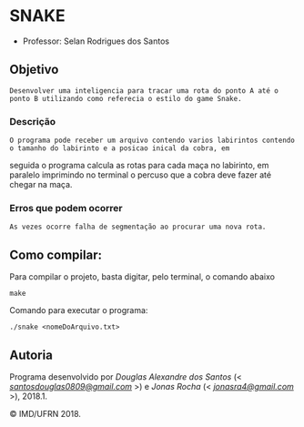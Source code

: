 # SNAKE

- Professor: Selan Rodrigues dos Santos 

## Objetivo
	Desenvolver uma inteligencia para tracar uma rota do ponto A até o ponto B utilizando como referecia o estilo do game Snake.

### Descrição		
	O programa pode receber um arquivo contendo varios labirintos contendo o tamanho do labirinto e a posicao inical da cobra, em 
seguida o programa calcula as rotas para cada maça no labirinto, em paralelo imprimindo no terminal o percuso que a cobra deve 
fazer até chegar na maça.

### Erros que podem ocorrer
	As vezes ocorre falha de segmentação ao procurar uma nova rota.

## Como compilar:

Para compilar o projeto, basta digitar, pelo terminal, o comando abaixo

    make

Comando para executar o programa:

    ./snake <nomeDoArquivo.txt>

## Autoria

Programa desenvolvido por _Douglas Alexandre dos Santos_ (< *santosdouglas0809@gmail.com* >) e _Jonas Rocha_ (< *jonasra4@gmail.com* >), 2018.1.

&copy; IMD/UFRN 2018.
